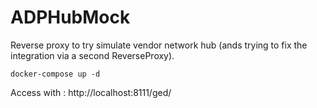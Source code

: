 # ADPHubMock

Reverse proxy to try simulate vendor network hub (ands trying to fix the integration via a second ReverseProxy).

```
docker-compose up -d
```

Access with  : http://localhost:8111/ged/
